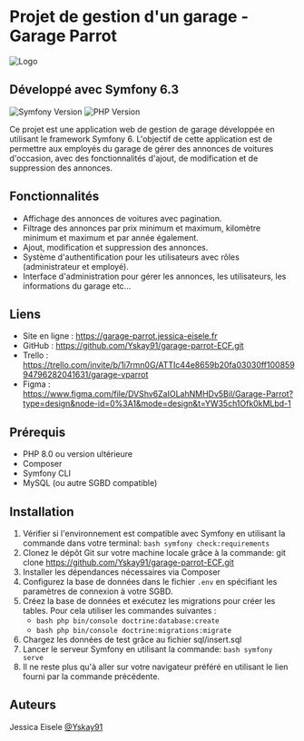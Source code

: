 # Projet de gestion d'un garage - Garage Parrot

![Logo](https://garage-parrot.jessica-eisele.fr/images/logo.png)

## Développé avec Symfony 6.3

![Symfony Version](https://img.shields.io/badge/Symfony-6.3-green)
![PHP Version](https://img.shields.io/badge/PHP-8.2-blue)

Ce projet est une application web de gestion de garage développée en utilisant le framework Symfony 6. L'objectif de cette application est de permettre aux employés du garage de gérer des annonces de voitures d'occasion, avec des fonctionnalités d'ajout, de modification et de suppression des annonces.

## Fonctionnalités

- Affichage des annonces de voitures avec pagination.
- Filtrage des annonces par prix minimum et maximum, kilomètre minimum et maximum et par année également.
- Ajout, modification et suppression des annonces.
- Système d'authentification pour les utilisateurs avec rôles (administrateur et employé).
- Interface d'administration pour gérer les annonces, les utilisateurs, les informations du garage etc...

## Liens
- Site en ligne : https://garage-parrot.jessica-eisele.fr
- GitHub : https://github.com/Yskay91/garage-parrot-ECF.git
- Trello : https://trello.com/invite/b/1i7rmn0G/ATTIc44e8659b20fa03030ff10085994796282041631/garage-vparrot
- Figma :
https://www.figma.com/file/DVShv6ZaIOLahNMHDv5Bil/Garage-Parrot?type=design&node-id=0%3A1&mode=design&t=YW35ch1Ofk0kMLbd-1

## Prérequis

- PHP 8.0 ou version ultérieure
- Composer
- Symfony CLI
- MySQL (ou autre SGBD compatible)

## Installation

1. Vérifier si l'environnement est compatible avec Symfony en utilisant la commande dans votre terminal: ```bash symfony check:requirements```
2. Clonez le dépôt Git sur votre machine locale grâce à la commande: git clone https://github.com/Yskay91/garage-parrot-ECF.git
3. Installer les dépendances nécessaires via Composer
4. Configurez la base de données dans le fichier `.env` en spécifiant les paramètres de connexion à votre SGBD.
5. Créez la base de données et exécutez les migrations pour créer les tables. Pour cela utiliser les commandes suivantes :
    - ```bash php bin/console doctrine:database:create```
    - ```bash php bin/console doctrine:migrations:migrate```
6. Chargez les données de test grâce au fichier sql/insert.sql
7. Lancer le serveur Symfony en utilisant la commande: ```bash symfony serve```
8. Il ne reste plus qu'à aller sur votre navigateur préféré en utilisant le lien fourni par la commande précédente.

## Auteurs
 Jessica Eisele [@Yskay91](https://github.com/Yskay91)